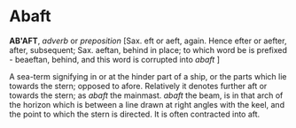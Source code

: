 # Abaft

**AB'AFT**, _adverb_ or _preposition_ \[Sax. eft or aeft, again. Hence efter or aefter, after, subsequent; Sax. aeftan, behind in place; to which word be is prefixed - beaeftan, behind, and this word is corrupted into _abaft_ \]

A sea-term signifying in or at the hinder part of a ship, or the parts which lie towards the stern; opposed to afore. Relatively it denotes further aft or towards the stern; as _abaft_ the mainmast. _abaft_ the beam, is in that arch of the horizon which is between a line drawn at right angles with the keel, and the point to which the stern is directed. It is often contracted into aft.